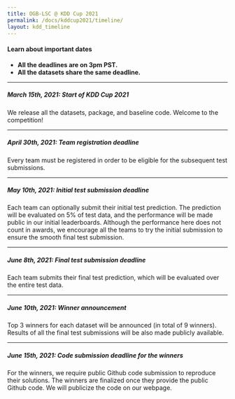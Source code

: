 ```yaml
---
title: OGB-LSC @ KDD Cup 2021
permalink: /docs/kddcup2021/timeline/
layout: kdd_timeline
---
```


#### **Learn about important dates** 
- **All the deadlines are on 3pm PST.** 
- **All the datasets share the same deadline.** 

-------


##### **March 15th, 2021: Start of KDD Cup 2021**
We release all the datasets, package, and baseline code. Welcome to the competition!

-------

##### **April 30th, 2021: Team registration deadline**
Every team must be registered in order to be eligible for the subsequent test submissions.

-------

##### **May 10th, 2021: Initial test submission deadline**
Each team can optionally submit their initial test prediction.
The prediction will be evaluated on 5% of test data, and the performance will be made public in our initial leaderboards.
Although the performance here does not count in awards, we encourage all the teams to try the initial submission to ensure the smooth final test submission.

--------

##### **June 8th, 2021: Final test submission deadline**
Each team submits their final test prediction, which will be evaluated over the entire test data.

-------

##### **June 10th, 2021: Winner announcement**
Top 3 winners for each dataset will be announced (in total of 9 winners). 
Results of all the final test submissions will be also made publicly available.

--------

##### **June 15th, 2021: Code submission deadline for the winners**
For the winners, we require public Github code submission to reproduce their solutions.
The winners are finalized once they provide the public Github code. 
We will publicize the code on our webpage.
